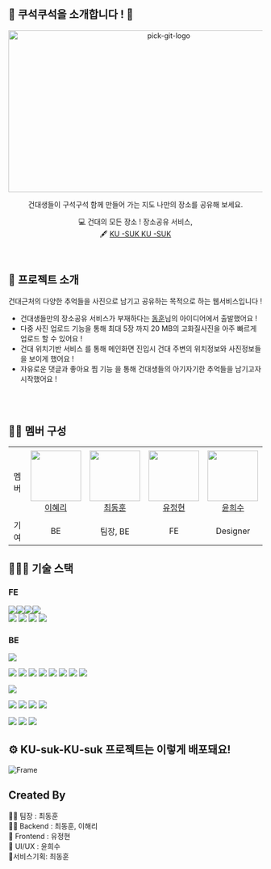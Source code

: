 ## 🧼 쿠석쿠석을 소개합니다 ! 🛵

<p align="center">
    <img src="https://github.com/KONKUK-MAP-Service/.github/assets/58305106/f248596f-c515-472b-9e82-be211ca0f64c" alt="pick-git-logo" width="620" height="320">
</p>

<div align="center">

건대생들이 구석구석 함께 만들어 가는 지도
나만의 장소를 공유해 보세요.

  💻 건대의 모든 장소 ! 장소공유 서비스, <br>
  🖋 [KU -SUK KU -SUK]()

</div>
<br>

## 🐷 프로젝트 소개
건대근처의 다양한 추억들을 사진으로 남기고 공유하는 목적으로 하는 웹서비스입니다 !
 
- 건대생들만의 장소공유 서비스가 부재하다는 <a href="https://github.com/ulsandonghun">동훈</a>님의 아이디어에서 출발했어요 ! 
- 다중 사진 업로드 기능을 통해 최대 5장 까지 20 MB의 고화질사진을 아주 빠르게 업로드 할 수 있어요 !
- 건대 위치기반 서비스 를 통해 메인화면 진입시 건대 주변의 위치정보와 사진정보들을 보이게 했어요 !
- 자유로운 댓글과 좋아요 찜 기능 을 통해 건대생들의 아기자기한 추억들을 남기고자 시작했어요 ! 

<br>
<br/>

## 👩‍💻 멤버 구성
<table>
<tr height="140px">
    <td align="center" width="130px">
        멤버
    </td>
    <td align="center" width="130px">
        <a href="https://github.com/Hyeri1ee"><img height="100px" width="100px" src="https://avatars.githubusercontent.com/Hyeri1ee"/></a>
        <br />
        <a href="https://github.com/Hyeri1ee">이혜리</a>
    </td>
    <td align="center" width="130px">
        <a href="https://github.com/ulsandonghun"><img height="100px" width="100px" src="https://avatars.githubusercontent.com/ulsandonghun"/></a>
        <br />
        <a href="https://github.com/ulsandonghun">최동훈</a>
    </td>
    <td align="center" width="130px">
        <a href="https://github.com/akfrdma0125"><img height="100px" width="100px" src="https://avatars.githubusercontent.com/akfrdma0125"/></a>
        <br />
        <a href="https://github.com/akfrdma0125">유정현</a>
    </td>
    <td align="center" width="130px">
        <a href="https://github.com/Heheheesu"><img height="100px" width="100px" src="https://avatars.githubusercontent.com/Heheheesu"/></a>
        <br />
        <a href="https://github.com/Heheheesu">윤희수</a>
    </td>
</tr>
<tr>
    <td align="center" width="130px">
        기여
    </td>
    <td align="center" width="130px">
        BE
    </td>
    <td align="center" width="130px">
        팀장, BE
    </td>
    <td align="center" width="130px">
        FE
    </td>
    <td align="center" width="130px">
        Designer
    </td>
</tr>
</table>


## 🧑🏻‍💻 기술 스택

### FE

<img src="https://img.shields.io/badge/Typescript-3178C6?style=flat-square&logo=Typescript&logoColor=white"/><img src="https://img.shields.io/badge/React-61DAFB?style=flat-square&logo=React&logoColor=black"/><img src="https://img.shields.io/badge/HTML5-E34F26?style=flat-square&logo=html5&logoColor=white"/><img src="https://img.shields.io/badge/CSS3-1572B6?style=flat-square&logo=css3&logoColor=white"/><br/>
<img src="https://img.shields.io/badge/Redux-1572B6?style=flat-square&logo=redux&logoColor=white"/>
<img src="https://img.shields.io/badge/Next_JS-black?style=flat-square&logo=next.js&logoColor=white"/>
<img src="https://img.shields.io/badge/Styled_Components-DB7093?style=flat-square&logo=styled-components&logoColor=white"/>
<img src="https://img.shields.io/badge/Yarn-2C8EBB?style=flat-square&logo=yarn&logoColor=white"/>

### BE
<img src="https://img.shields.io/badge/Java 17-007396?style=flat&logo=java&logoColor=white"/>

<img src="https://img.shields.io/badge/Spring-6DB33F?style=flat&logo=spring&logoColor=white"/> <img src="https://img.shields.io/badge/Spring Boot-6DB33F?style=flat&logo=springboot&logoColor=white"/> <img src="https://img.shields.io/badge/Spring MVC-6DB33F?style=flat&logo=spring&logoColor=white"/>  <img src="https://img.shields.io/badge/Spring Data JPA-6DB33F?style=flat&logo=spring&logoColor=white"/> <img src="https://img.shields.io/badge/JPA-orange?style=flat&logo=JPA&logoColor=white"/> <img src="https://img.shields.io/badge/Hibernate-orange?style=flat&logo=Hibernate&logoColor=white"/> <img src="https://img.shields.io/badge/Querydsl-orange?style=flat&logo=querydsl&logoColor=white"/> <img src="https://img.shields.io/badge/Junit5-blue?style=flat&logo=Junit5&logoColor=white"/>

<img src="https://img.shields.io/badge/MySQL-4479A1?style=flat&logo=mysql&logoColor=white"/> 

<img src="https://img.shields.io/badge/EC2-FF9900?style=flat&logo=amazonec2&logoColor=white"/> <img src="https://img.shields.io/badge/RDS-527FFF?style=flat&logo=amazonrds&logoColor=white"/> <img src="https://img.shields.io/badge/ELB-FF9900?style=flat&logo=amazon elb&logoColor=white"/> <img src="https://img.shields.io/badge/Api Gateway-FF9900?style=flat&logo=amazonapigateway&logoColor=white"/> 

<img src="https://img.shields.io/badge/GithubActions-2088FF?style=flat&logo=githubactions&logoColor=white"/> <img src="https://img.shields.io/badge/Docker-2496ED?style=flat&logo=docker&logoColor=white"/> <img src="https://img.shields.io/badge/redis-DC382D?style=flat&logo=redis&logoColor=white"/>





## ⚙️ KU-suk-KU-suk 프로젝트는 이렇게 배포돼요!



![Frame](https://github.com/KONKUK-MAP-Service/.github/assets/58305106/20b29334-eb74-4cc4-b34c-331032b2dff8)




<aside>  
    
 #  Created By
👩‍💻 팀장 : 최동훈       
🙋‍♀️ Backend : 최동훈, 이해리  
🌈  Frontend : 유정현  
🍿 UI/UX : 윤희수    
📓서비스기획: 최동훈

</aside>
